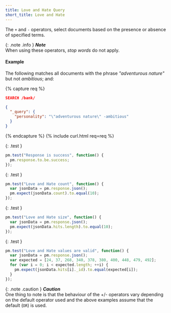 ```yaml
---
title: Love and Hate Query
short_title: Love and Hate
---
```


The `+` and `-` operators, select documents based on the presence or absence of
specified terms.

{: .note .info }
**_Note_**<br>
When using these operators, _stop words_ do not apply.


#### Example

The following matches all documents with the phrase _"adventurous nature"_ but
not _ambitious_; and:

{% capture req %}

```json
SEARCH /bank/

{
  "_query": {
    "personality": "\"adventurous nature\" -ambitious"
  }
}
```
{% endcapture %}
{% include curl.html req=req %}

{: .test }

```js
pm.test("Response is success", function() {
  pm.response.to.be.success;
});
```

{: .test }

```js
pm.test("Love and Hate count", function() {
  var jsonData = pm.response.json();
  pm.expect(jsonData.count).to.equal(10);
});
```

{: .test }

```js
pm.test("Love and Hate size", function() {
  var jsonData = pm.response.json();
  pm.expect(jsonData.hits.length).to.equal(10);
});
```

{: .test }

```js
pm.test("Love and Hate values are valid", function() {
  var jsonData = pm.response.json();
  var expected = [24, 37, 268, 340, 378, 380, 400, 448, 479, 492];
  for (var i = 0; i < expected.length; ++i) {
    pm.expect(jsonData.hits[i]._id).to.equal(expected[i]);
  }
});
```

{: .note .caution }
**_Caution_**<br>
One thing to note is that the behaviour of the +/- operators vary depending on
the default operator used and the above examples assume that the default (`OR`)
is used.
